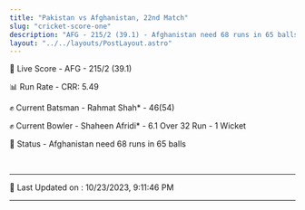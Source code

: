 ```yaml
---
title: "Pakistan vs Afghanistan, 22nd Match"
slug: "cricket-score-one"
description: "AFG - 215/2 (39.1) - Afghanistan need 68 runs in 65 balls."
layout: "../../layouts/PostLayout.astro"
---
```


🔴 Live Score - AFG - 215/2 (39.1)  

📊 Run Rate - CRR: 5.49  

✊ Current Batsman - Rahmat Shah* - 46(54)  

✊ Current Bowler - Shaheen Afridi* - 6.1 Over 32 Run - 1 Wicket  

📑 Status - Afghanistan need 68 runs in 65 balls

<br />

***

📝 Last Updated on : 10/23/2023, 9:11:46 PM

***

